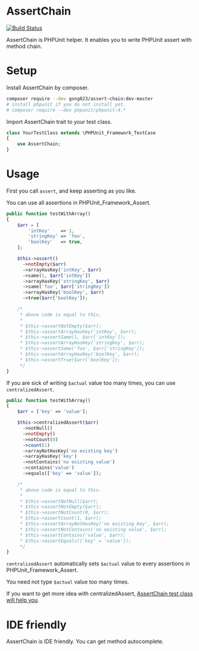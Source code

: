 # AssertChain

[![Build Status](https://travis-ci.org/gong023/assert_chain.svg?branch=master)](https://travis-ci.org/gong023/assert_chain)

AssertChain is PHPUnit helper. It enables you to write PHPUnit assert with method chain.

# Setup

Install AssertChain by composer.

```bash
composer require --dev gong023/assert-chain:dev-master
# install phpunit if you do not install yet.
# composer require --dev phpunit/phpunit:4.*
```

Import AssertChain trait to your test class.

```php
class YourTestClass extends \PHPUnit_Framework_TestCase
{
    use AssertChain;
}
```

# Usage

First you call `assert`, and keep asserting as you like.

You can use all assertions in PHPUnit_Framework_Assert.

```php
public function testWithArray()
{
    $arr = [
        'intKey'    => 1,
        'stringKey' => 'foo',
        'boolKey'   => true,
    ];

    $this->assert()
      ->notEmpty($arr)
      ->arrayHasKey('intKey', $arr)
      ->same(1, $arr['intKey'])
      ->arrayHasKey('stringKey', $arr)
      ->same('foo', $arr['stringKey'])
      ->arrayHasKey('boolKey', $arr)
      ->true($arr['boolKey']);

    /*
     * above code is equal to this.
     *
     * $this->assertNotEmpty($arr);
     * $this->assertArrayHasKey('intKey', $arr);
     * $this->assertSame(1, $arr['intKey']);
     * $this->assertArrayHasKey('stringKey', $arr);
     * $this->assertSame('foo', $arr['stringKey']);
     * $this->assertArrayHasKey('boolKey', $arr);
     * $this->assertTrue($arr['boolKey']);
     */
}
```

If you are sick of writing `$actual` value too many times, you can use `centralizedAssert`.

```php
public function testWithArray()
{
    $arr = ['key' => 'value'];

    $this->centralizedAssert($arr)
      ->notNull()
      ->notEmpty()
      ->notCount(0)
      ->count(1)
      ->arrayNotHasKey('no existing key')
      ->arrayHasKey('key')
      ->notContains('no existing value')
      ->contains('value')
      ->equals(['key' => 'value']);

    /*
     * above code is equal to this.
     *
     * $this->assertNotNull($arr);
     * $this->assertNotEmpty($arr);
     * $this->assertNotCount(0, $arr);
     * $this->assertCount(1, $arr);
     * $this->assertArrayNotHasKey('no existing key', $arr);
     * $this->assertNotContains('no existing value', $arr);
     * $this->assertContains('value', $arr);
     * $this->assertEquals(['key' = 'value']);
     */
}
```

`centralizedAssert` automatically sets `$actual` value to every assertions in PHPUnit_Framework_Assert.

You need not type `$actual` value too many times.

If you want to get more idea with centralizedAssert, [AssertChain test class will help you](https://github.com/gong023/assert_chain/blob/master/test/AssertChain/Container/AggregaterTest.php).

# IDE friendly

AssertChain is IDE friendly. You can get method autocomplete.
